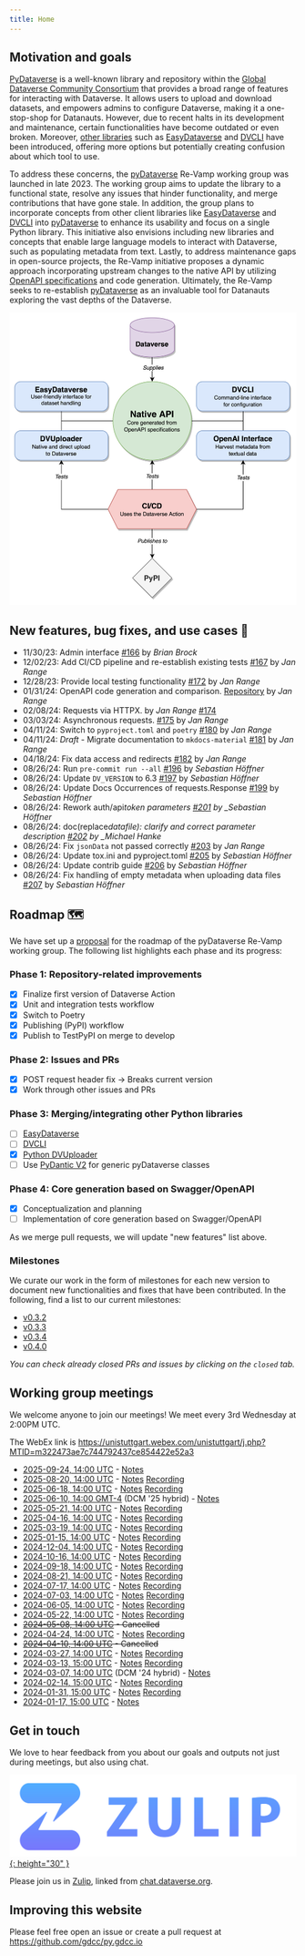 ```yaml
---
title: Home
---
```


## Motivation and goals

[PyDataverse](https://github.com/gdcc/pyDataverse) is a well-known library and repository within the [Global Dataverse Community Consortium](https://github.com/gdcc) that provides a broad range of features for interacting with Dataverse. It allows users to upload and download datasets, and empowers admins to configure Dataverse, making it a one-stop-shop for Datanauts. However, due to recent halts in its development and maintenance, certain functionalities have become outdated or even broken. Moreover, [other libraries](https://guides.dataverse.org/en/latest/api/client-libraries.html#python) such as [EasyDataverse](https://github.com/gdcc/easyDataverse/tree/flexible-connect/) and [DVCLI](https://github.com/gdcc/dvcli) have been introduced, offering more options but potentially creating confusion about which tool to use.

To address these concerns, the [pyDataverse](https://github.com/gdcc/pyDataverse) Re-Vamp working group was launched in late 2023. The working group aims to update the library to a functional state, resolve any issues that hinder functionality, and merge contributions that have gone stale. In addition, the group plans to incorporate concepts from other client libraries like [EasyDataverse](https://github.com/gdcc/easyDataverse/tree/flexible-connect/) and [DVCLI](https://github.com/gdcc/dvcli) into [pyDataverse](https://github.com/gdcc/pyDataverse) to enhance its usability and focus on a single Python library. This initiative also envisions including new libraries and concepts that enable large language models to interact with Dataverse, such as populating metadata from text. Lastly, to address maintenance gaps in open-source projects, the Re-Vamp initiative proposes a dynamic approach incorporating upstream changes to the native API by utilizing [OpenAPI specifications](https://www.openapis.org) and code generation. Ultimately, the Re-Vamp seeks to re-establish [pyDataverse](https://github.com/gdcc/pyDataverse) as an invaluable tool for Datanauts exploring the vast depths of the Dataverse.

<p align="center">
  <img src="/imgs/overview.png" alt="overview" width="600"/>
</p>

## New features, bug fixes, and use cases 💎

- 11/30/23: Admin interface [#166](https://github.com/gdcc/pyDataverse/pull/166) by _Brian Brock_
- 12/02/23: Add CI/CD pipeline and re-establish existing tests [#167](https://github.com/gdcc/pyDataverse/pull/167) by _Jan Range_
- 12/28/23: Provide local testing functionality [#172](https://github.com/gdcc/pyDataverse/pull/172#issue-2058835054) by _Jan Range_
- 01/31/24: OpenAPI code generation and comparison. [Repository](https://github.com/JR-1991/pyDataverse-generation-analysis) by _Jan Range_
- 02/08/24: Requests via HTTPX. by _Jan Range_ [#174](https://github.com/gdcc/pyDataverse/pull/174#issue-2125828298)
- 03/03/24: Asynchronous requests. [#175](https://github.com/gdcc/pyDataverse/pull/175) by _Jan Range_
- 04/11/24: Switch to `pyproject.toml` and `poetry` [#180](https://github.com/gdcc/pyDataverse/pull/180) by _Jan Range_
- 04/11/24: _Draft_ - Migrate documentation to `mkdocs-material` [#181](https://github.com/gdcc/pyDataverse/pull/181) by _Jan Range_
- 04/18/24: Fix data access and redirects [#182](https://github.com/gdcc/pyDataverse/pull/182) by _Jan Range_
- 08/26/24: Run `pre-commit run --all` [#196](https://github.com/gdcc/pyDataverse/pull/196) by _Sebastian Höffner_
- 08/26/24: Update `DV_VERSION` to 6.3 [#197](https://github.com/gdcc/pyDataverse/pull/197) by _Sebastian Höffner_
- 08/26/24: Update Docs Occurrences of requests.Response [#199](https://github.com/gdcc/pyDataverse/pull/199) by _Sebastian Höffner_
- 08/26/24: Rework auth/api*token parameters [#201](https://github.com/gdcc/pyDataverse/pull/201) by \_Sebastian Höffner*
- 08/26/24: doc(replace*datafile): clarify and correct parameter description [#202](https://github.com/gdcc/pyDataverse/pull/202) by \_Michael Hanke*
- 08/26/24: Fix `jsonData` not passed correctly [#203](https://github.com/gdcc/pyDataverse/pull/203) by _Jan Range_
- 08/26/24: Update tox.ini and pyproject.toml [#205](https://github.com/gdcc/pyDataverse/pull/205) by _Sebastian Höffner_
- 08/26/24: Update contrib guide [#206](https://github.com/gdcc/pyDataverse/pull/206) by _Sebastian Höffner_
- 08/26/24: Fix handling of empty metadata when uploading data files [#207](https://github.com/gdcc/pyDataverse/pull/207) by _Sebastian Höffner_

## Roadmap 🗺️

We have set up a [proposal](https://docs.google.com/document/d/15cd_I2caOX5ekJrGI_kTe2KibenMk6kZ4qy9y135_60/edit?usp=sharing) for the roadmap of the pyDataverse Re-Vamp working group. The following list highlights each phase and its progress:

### Phase 1: Repository-related improvements

- [x] Finalize first version of Dataverse Action
- [x] Unit and integration tests workflow
- [x] Switch to Poetry
- [x] Publishing (PyPI) workflow
- [x] Publish to TestPyPI on merge to develop

### Phase 2: Issues and PRs

- [x] POST request header fix → Breaks current version
- [x] Work through other issues and PRs

### Phase 3: Merging/integrating other Python libraries

- [ ] [EasyDataverse](https://github.com/gdcc/easyDataverse/tree/flexible-connect/)
- [ ] [DVCLI](https://github.com/gdcc/dvcli)
- [x] [Python DVUploader](https://github.com/gdcc/python-dvuploader/tree/main)
- [ ] Use [PyDantic V2](https://docs.pydantic.dev/latest/) for generic pyDataverse classes

### Phase 4: Core generation based on Swagger/OpenAPI

- [x] Conceptualization and planning
- [ ] Implementation of core generation based on Swagger/OpenAPI

As we merge pull requests, we will update "new features" list above.

### Milestones

We curate our work in the form of milestones for each new version to document new functionalities and fixes that have been contributed. In the following, find a list to our current milestones:

- [v0.3.2](https://github.com/gdcc/pyDataverse/milestone/7)
- [v0.3.3](https://github.com/gdcc/pyDataverse/milestone/9)
- [v0.3.4](https://github.com/gdcc/pyDataverse/milestone/10)
- [v0.4.0](https://github.com/gdcc/pyDataverse/milestone/8)

_You can check already closed PRs and issues by clicking on the `closed` tab._

## Working group meetings

We welcome anyone to join our meetings! We meet every 3rd Wednesday at 2:00PM UTC.

The WebEx link is <https://unistuttgart.webex.com/unistuttgart/j.php?MTID=m322473ae7c744792437ce854422e52a3>

- [2025-09-24, 14:00 UTC](https://time.is/compare/1400_24_Sep_2025_in_UTC) - [Notes](https://docs.google.com/document/d/1Dj46LroQWQY4pgm4h-Hj7aRkmB-olE1DZ_KJ6fBfLjQ/edit?usp=sharing)
- [2025-08-20, 14:00 UTC](https://time.is/compare/1400_20_Aug_2025_in_UTC) - [Notes](https://docs.google.com/document/d/1yyN300Bcmtp2BvaVenbiJ4YjH2YPgMYDLjEk8Usp2UE/edit?usp=sharing) [Recording](https://drive.google.com/file/d/1LEG09m9cAGttGWJNEEIqfbiJARE0KK3g/view?usp=share_link)
- [2025-06-18, 14:00 UTC](https://time.is/compare/1400_18_Jun_2025_in_UTC) - [Notes](https://docs.google.com/document/d/1jN8Q7d9ugwShW0CNUea7RVvRXEij3O5DYCt7RDD4mck/edit?usp=sharing) [Recording](https://drive.google.com/file/d/17ISo_HmtJydLZUj6151_yZN9HVf_QeRf/view?usp=share_link)
- [2025-06-10, 14:00 GMT-4](https://time.is/compare/1400_10_Jun_2025_in_GMT-4) (DCM '25 hybrid) - [Notes](https://docs.google.com/document/d/1uSp7hboLrDG7wvzzEFlgTTYZX_I6UC4WPepxwKDJMR4/edit?usp=sharing)
- [2025-05-21, 14:00 UTC](https://time.is/compare/1400_21_May_2025_in_UTC) - [Notes](https://docs.google.com/document/d/1iFH9GTFLLbTZHv3a9P36eWQ07uywhMn9IPsL3reANJA/edit?usp=sharing) [Recording](https://drive.google.com/file/d/1CG0QdlRmXFFsGX-vkLoVjeQeEfsRitij/view?usp=share_link)
- [2025-04-16, 14:00 UTC](https://time.is/compare/1400_16_Apr_2025_in_UTC) - [Notes](https://docs.google.com/document/d/1A8bTLznwHBMCTonOmk-PDsKaOeZ4u7cKagi4DZZ2iVk/edit?usp=sharing) [Recording](https://drive.google.com/file/d/1E2nbmlO_Hppz0SjxM_roHlvrIa7BzaCt/view?usp=share_link)
- [2025-03-19, 14:00 UTC](https://time.is/compare/1400_19_Mar_2025_in_UTC) - [Notes](https://docs.google.com/document/d/1sGBWyf5NYq_aZvhMWr5cMNhNt_PEaumImDT581-7hhs/edit?usp=sharing) [Recording](https://drive.google.com/file/d/1uQ-8K63pVXGoaDqNRAAyVfZ5M9bJ6zpf/view?usp=share_link)
- [2025-01-15, 14:00 UTC](https://time.is/compare/1400_15_January_2025_in_UTC) - [Notes](https://docs.google.com/document/d/1GA7GUWbfKJzGFiLnaMxJgYSQGz1g57zpEtE2HiAx9es/edit?usp=sharing) [Recording](https://drive.google.com/file/d/1t7saRawXpbupTd3Nc9hXfsqibXortb2h/view?usp=share_link)
- [2024-12-04, 14:00 UTC](https://time.is/compare/1400_04_December_2024_in_UTC) - [Notes](https://docs.google.com/document/d/1G0MYGwI6--RUo382aUb57DFIgt7hMDdsZLXknf_9Ud4/edit?usp=sharing) [Recording](https://drive.google.com/file/d/1mLKDoOdZd4vjnrxwKw1qtQlyonyMCgAr/view?usp=share_link)
- [2024-10-16, 14:00 UTC](https://time.is/compare/1400_16_October_2024_in_UTC) - [Notes](https://docs.google.com/document/d/1gc0AB8WAbr0UfGJoXVL0crcWWX-4svQmTXivpUJdxPg/edit?usp=sharing) [Recording](https://drive.google.com/file/d/12WtpuY8ZHujyvp37bkw42mkSUmzomXOy/view?usp=share_link)
- [2024-09-18, 14:00 UTC](https://time.is/compare/1400_18_September_2024_in_UTC) - [Notes](https://docs.google.com/document/d/1mNEa72hbigd-njnAQrjG4Rq7i9MyIJ3oGIGTaR0B-nA/edit?usp=sharing) [Recording](https://drive.google.com/file/d/1trQ23O5ygj9JycBD2Esc0Q6isN7we2NN/view?usp=share_link)
- [2024-08-21, 14:00 UTC](https://time.is/compare/1400_21_August_2024_in_UTC) - [Notes](https://docs.google.com/document/d/1feGc2cU9eNOJSvkcljw-l7fSym98gqgQRbtc3JaFoJQ/edit?usp=sharing) [Recording](https://drive.google.com/file/d/1VtNNpSQ3_97HGU6pAnpRoTFCPMSKLTVT/view?usp=share_link)
- [2024-07-17, 14:00 UTC](https://time.is/compare/1400_17_July_2024_in_UTC) - [Notes](https://docs.google.com/document/d/14W2J3PaPNVqCK9N4y4Bjjd87yo5wF5ujsvYfjDN3oxg/edit?usp=sharing) [Recording](https://drive.google.com/file/d/1Jkk1RWPwV_6YW3KdkrZFFEfL6MlFLta9/view?usp=share_link)
- [2024-07-03, 14:00 UTC](https://time.is/compare/1400_03_July_2024_in_UTC) - [Notes](https://docs.google.com/document/d/1O2DzuDRPUSq9-LYAaQ5eVRNW4ajwwTbX271ntztVW-Q/edit?usp=sharing) [Recording](https://drive.google.com/file/d/1pv8QO2aAVYqJB9UdwC566DQ9jqa0Il9t/view?usp=share_link)
- [2024-06-05, 14:00 UTC](https://time.is/compare/1400_05_June_2024_in_UTC) - [Notes](https://docs.google.com/document/d/1g8Y-9SnqCWIsUgHHj0v2yaniVQl6gfS7QZwE7dCved4/edit?usp=sharing) [Recording](https://drive.google.com/file/d/10GcA491snVXyufIUbK-qHNDcHDcccQgB/view?usp=share_link)
- [2024-05-22, 14:00 UTC](https://time.is/compare/1400_22_May_2024_in_UTC) - [Notes](https://docs.google.com/document/d/1ve1i5XFCB7oG3wDOcHoQlKogbcRhFVOMIgdoTQn45Hg/edit?usp=sharing) [Recording](https://drive.google.com/file/d/1-a_Vk7QBGmVg0YqQJ7vd1XCoHWC-wQUc/view?usp=share_link)
- ~~[2024-05-08, 14:00 UTC](https://time.is/compare/1400_08_May_2024_in_UTC) - Cancelled~~
- [2024-04-24, 14:00 UTC](https://time.is/compare/1400_24_Apr_2024_in_UTC) - [Notes](https://docs.google.com/document/d/1zn6GIgbOxZZiVyP6sJ8hEa0zDTZq9RRhqckKUEx3fsA/edit?usp=sharing) [Recording](https://drive.google.com/file/d/1nQoAoYjWVnfIS2FOlq-GPBqyHxvl2fWT/view?usp=share_link)
- ~~[2024-04-10, 14:00 UTC](https://time.is/compare/1400_10_Apr_2024_in_UTC) - Cancelled~~
- [2024-03-27, 14:00 UTC](https://time.is/compare/1400_27_Mar_2024_in_UTC) - [Notes](https://docs.google.com/document/d/1zY_BOVwSzlIQ2bHI3cyjWO7R5lKSbN7Svqaj9F92Jf8/edit?usp=sharing) [Recording](https://drive.google.com/file/d/1BdaTgmhcqnfB4mReD5Ab4BViYYOC55Pu/view?usp=share_link)
- [2024-03-13, 15:00 UTC](https://time.is/compare/1500_13_Mar_2024_in_UTC) - [Notes](https://docs.google.com/document/d/19cGiPV3QFlwGXLOKUUzxbyai59yIlSoFV0GOv_Tc2XE/edit?usp=sharing) [Recording](https://drive.google.com/file/d/1kF5wV_w1Li7rgVXAaUpr5XOJiqgsYqTF/view?usp=share_link)
- [2024-03-07, 14:00 UTC](https://time.is/compare/1400_7_Mar_2024_in_UTC) (DCM '24 hybrid) - [Notes](https://docs.google.com/document/d/13mPiXJlx8UoN-C2IV8ciIS0dxF2ZIo2HI8K_We8mdME/edit?usp=share_link)
- [2024-02-14, 15:00 UTC](https://time.is/compare/1500_14_Feb_2024_in_UTC) - [Notes](https://docs.google.com/document/d/1FH77wrCgh7FqB6uTsap_Thll0JBf5O3_cjK9wcGU-3g/edit?usp=share_link) [Recording](https://drive.google.com/file/d/1OsjG03qZD2wCew1QOc4dxYv2ShbCslSV/view?usp=share_link)
- [2024-01-31, 15:00 UTC](https://time.is/compare/1500_31_Jan_2024_in_UTC) - [Notes](https://docs.google.com/document/d/18nwRey-OhBxheFFIrOPD_nSCrlyH0q31dujLQ0hVZQM/edit?usp=sharing) [Recording](https://drive.google.com/file/d/1P2YumJua5-oQk3CqWTPFz56UFe2TVexD/view?usp=share_link)
- [2024-01-17, 15:00 UTC](https://time.is/compare/1500_17_Jan_2024_in_UTC) - [Notes](https://docs.google.com/document/d/1F6605qYajVfbgrVKNzSDNHjSsIAbMRhfC9STRfD-Z1Y/edit?usp=sharing)

## Get in touch

We love to hear feedback from you about our goals and outputs not just during meetings, but also using chat.

[![](imgs/zulip.png){: height="30" }](https://dataverse.zulipchat.com/#narrow/stream/377090-python/topic/PyDataverse.20Re-Vamp)

Please join us in [Zulip](https://dataverse.zulipchat.com/#narrow/stream/377090-python/topic/PyDataverse.20Re-Vamp), linked from [chat.dataverse.org](https://chat.dataverse.org).

## Improving this website

Please feel free open an issue or create a pull request at <https://github.com/gdcc/py.gdcc.io>
